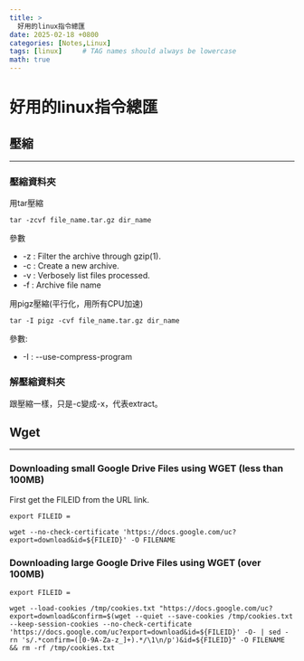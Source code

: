 ```yaml
---
title: > 
  好用的linux指令總匯
date: 2025-02-18 +0800
categories: [Notes,Linux]
tags: [linux]     # TAG names should always be lowercase
math: true
---
```


# 好用的linux指令總匯

## 壓縮
---
### 壓縮資料夾

用tar壓縮

```
tar -zcvf file_name.tar.gz dir_name
```

參數  
- -z : Filter the archive through gzip(1).
- -c : Create a new archive.
- -v : Verbosely list files processed.
- -f : Archive file name


用pigz壓縮(平行化，用所有CPU加速)

```
tar -I pigz -cvf file_name.tar.gz dir_name
```

參數:
- -I : --use-compress-program

### 解壓縮資料夾
跟壓縮一樣，只是-c變成-x，代表extract。

## Wget
---
### Downloading small Google Drive Files using WGET (less than 100MB)
First get the FILEID from the URL link.

```
export FILEID =
```

```
wget --no-check-certificate 'https://docs.google.com/uc?export=download&id=${FILEID}' -O FILENAME
```

### Downloading large Google Drive Files using WGET (over 100MB)

```
export FILEID =
```

```
wget --load-cookies /tmp/cookies.txt "https://docs.google.com/uc?export=download&confirm=$(wget --quiet --save-cookies /tmp/cookies.txt --keep-session-cookies --no-check-certificate 'https://docs.google.com/uc?export=download&id=${FILEID}' -O- | sed -rn 's/.*confirm=([0-9A-Za-z_]+).*/\1\n/p')&id=${FILEID}" -O FILENAME && rm -rf /tmp/cookies.txt
```